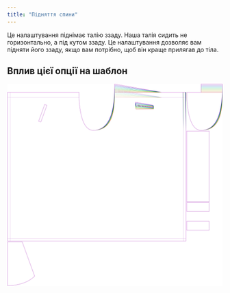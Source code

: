 ```yaml
---
title: "Підняття спини"
---
```


Це налаштування піднімає талію ззаду. Наша талія сидить не горизонтально, а під кутом ззаду. Це налаштування дозволяє вам підняти його ззаду, якщо вам потрібно, щоб він краще прилягав до тіла.

## Вплив цієї опції на шаблон

![На цьому зображенні показано вплив цієї опції шляхом накладання декількох варіантів, які мають різне значення для цієї опції](waralee_backraise_sample.svg "Вплив цієї опції на шаблон")
